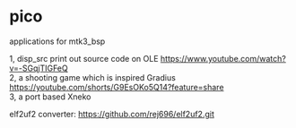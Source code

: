 # pico
applications for mtk3_bsp

1, disp_src print out source code on OLE   https://www.youtube.com/watch?v=-SGqjTIGFeQ  
2, a shooting game which is inspired Gradius    https://youtube.com/shorts/G9EsOKo5Q14?feature=share  
3, a port based Xneko  
  
elf2uf2 converter: https://github.com/rej696/elf2uf2.git
